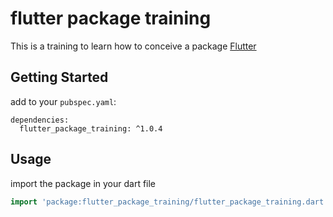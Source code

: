 # flutter package training

This is a training to learn how to conceive a package
[Flutter](https://flutter.dev) 


## Getting Started

add to your `pubspec.yaml`:

```yalm
dependencies:
  flutter_package_training: ^1.0.4
```

## Usage

import the package in your dart file

```dart
import 'package:flutter_package_training/flutter_package_training.dart';
```
